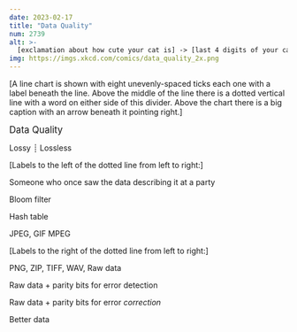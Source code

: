 ```yaml
---
date: 2023-02-17
title: "Data Quality"
num: 2739
alt: >-
  [exclamation about how cute your cat is] -> [last 4 digits of your cat's chip ID] -> [your cat's full chip ID] -> [a drawing of your cat] -> [photo of your cat] -> [clone of your cat] -> [your actual cat] -> [my better cat]
img: https://imgs.xkcd.com/comics/data_quality_2x.png
---
```

[A line chart is shown with eight unevenly-spaced ticks each one with a label beneath the line. Above the middle of the line there is a dotted vertical line with a word on either side of this divider. Above the chart there is a big caption with an arrow beneath it pointing right.]

<big>Data Quality</big>

Lossy ┊ Lossless

[Labels to the left of the dotted line from left to right:]

Someone who once saw the data describing it at a party

Bloom filter

Hash table

JPEG, GIF MPEG

[Labels to the right of the dotted line from left to right:]

PNG, ZIP, TIFF, WAV, Raw data

Raw data + parity bits for error detection

Raw data + parity bits for error *correction*

Better data